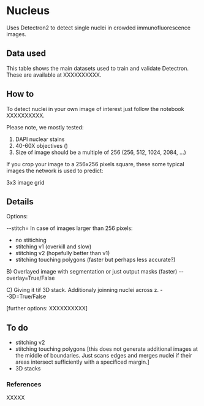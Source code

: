 # Nucleus
Uses Detectron2 to detect single nuclei in crowded immunofluorescence images.

## Data used
This table shows the main datasets used to train and validate Detectron. These are available at XXXXXXXXXX.


## How to
To detect nuclei in your own image of interest just follow the notebook XXXXXXXXXX. 

Please note, we mostly tested:
1) DAPI nuclear stains
2) 40-60X objectives ()
3) Size of image should be a multiple of 256 (256, 512, 1024, 2084, ...)


If you crop your image to a 256x256 pixels square, these some typical images the network is used to predict:


3x3 image grid


## Details 

Options:

--stitch=
In case of images larger than 256 pixels:
- no stitiching
- stitching v1 (overkill and slow)
- stitching v2 (hopefully better than v1)
- stitching touching polygons (faster but perhaps less accurate?)

B) Overlayed image with segmentation or just output masks (faster)
--overlay=True/False


C) Giving it tif 3D stack. Additionaly joinning nuclei across z.
--3D=True/False

[further options: XXXXXXXXXX]


## To do

- stitching v2
- stitching touching polygons [this does not generate additional images at the middle of boundaries. Just scans edges and merges nuclei if their areas intersect sufficiently with a specificed margin.]
- 3D stacks


### References

XXXXX

